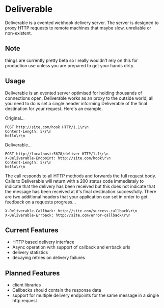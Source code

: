 Deliverable
===========

Deliverable is a evented webhook delivery server. 
The server is designed to proxy HTTP requests to remote machines that maybe slow, unreliable or non-existent.

Note
----
things are currently pretty beta so I really wouldn't rely on this for production use unless you are prepared to get your hands dirty.

Usage 
-----
Deliverable is an evented server optimised for holding thousands of connections open, Deliverable works as an proxy to the outside world, all you need to do is set a single header informing Deliverable of the final destination for your request. Here's an example.

Original...

    POST http://site.com/hook HTTP/1.1\r\n
    Content-Length: 5\r\n
    hello\r\n

Deliverable...

    POST http://localhost:5678/deliver HTTP/1.1\r\n
    X-Deliverable-Endpoint: http://site.com/hook\r\n
    Content-Length: 5\r\n
    hello\r\n

The call responds to all HTTP methods and forwards the full request body. Calls to Deliverable will return with a 200 status code immediately to indicate that the delivery has been received but this does not indicate that the message has been received at it's final destination successfully. There are two additional headers that your application can set in order to get feedback on a requests progress...

    X-Deliverable-Callback: http://site.com/success-callback\r\n
    X-Deliverable-Errback: http://site.com/error-callback\r\n

Current Features
----------------
- HTTP based delivery interface
- Async operation with support of callback and errback urls
- delivery statistics
- decaying retries on delivery failures

Planned Features
----------------
- client libraries
- Callbacks should contain the response data
- support for multiple delivery endpoints for the same message in a single http request
